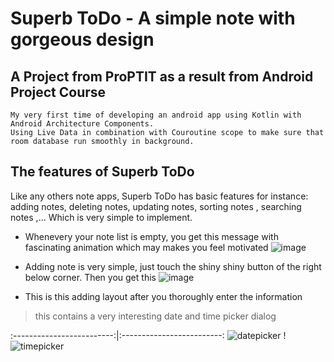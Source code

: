 # Superb ToDo - A simple note with gorgeous design
## A Project from ProPTIT as a result from Android Project Course
```
My very first time of developing an android app using Kotlin with Android Architecture Components. 
Using Live Data in combination with Couroutine scope to make sure that room database run smoothly in background.
```
## The features of Superb ToDo
Like any others note apps, Superb ToDo has basic features for instance: adding notes, deleting notes, updating notes, sorting notes , searching notes ,... Which is very simple to implement.
- Whenevery your note list is empty, you get this message with fascinating animation which may makes you feel motivated
![image](https://user-images.githubusercontent.com/90551685/192421285-f1eac95c-e107-487f-8f8e-72e16b6b0dac.png)

- Adding note is very simple, just touch the shiny shiny button of the right below corner. Then you get this 
  ![image](https://user-images.githubusercontent.com/90551685/192421425-c505f3fa-703f-4ae9-b0d5-c772d0e2c3db.png)

- This is this adding layout after you thoroughly enter the information
 > this contains a very interesting date and time picker dialog

:-------------------------:|:-------------------------:
![datepicker](https://user-images.githubusercontent.com/90551685/192422830-4dd5421e-eb27-4306-9d55-a6e7ec4d5eb5.PNG)
!![timepicker](https://user-images.githubusercontent.com/90551685/192422941-9c9450fb-09c3-47fc-9655-92a2e0e8f2f7.PNG)
